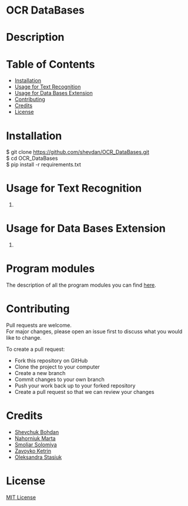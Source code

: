 # OCR DataBases
# Description

# Table of Contents
* [Installation](https://github.com/shevdan/OCR_DataBases#installation)
* [Usage for Text Recognition](https://github.com/shevdan/OCR_DataBases#usage-for-text-recognition)
* [Usage for Data Bases Extension](https://github.com/shevdan/OCR_DataBases#usage-for-data-bases-extension)
* [Contributing](https://github.com/shevdan/OCR_DataBases#contributing)
* [Credits](https://github.com/shevdan/OCR_DataBases#credits)
* [License](https://github.com/shevdan/OCR_DataBases#license)
# Installation
$ git clone https://github.com/shevdan/OCR_DataBases.git \
$ cd OCR_DataBases \
$ pip install -r requirements.txt
# Usage for Text Recognition
1. 
# Usage for Data Bases Extension
1.
# Program modules 
The description of all the program modules you can find [here](https://github.com/shevdan/OCR_DataBases/wiki/Program-modules).
# Contributing

Pull requests are welcome. \
For major changes, please open an issue first to discuss what you would like to change.

To create a pull request:

* Fork this repository on GitHub 
* Clone the project to your computer 
* Create a new branch 
* Commit changes to your own branch
* Push your work back up to your forked repository
* Create a pull request so that we can review your changes
# Credits
* [Shevchuk Bohdan](https://github.com/shevdan)
* [Nahorniuk Marta](https://github.com/martazavro)
* [Smoliar Solomiya](https://github.com/SolomiyaSmoliar)
* [Zavoyko Ketrin](https://github.com/kthrnzvk)
* [Oleksandra Stasiuk](https://github.com/oleksadobush)
# License
[MIT License](https://choosealicense.com/licenses/mit/)
